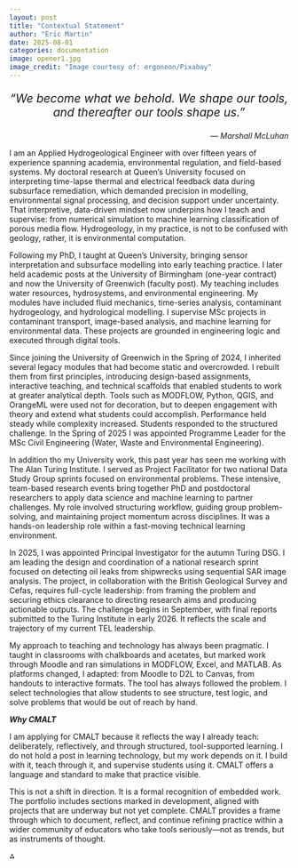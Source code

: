 ```yaml
---
layout: post
title: "Contextual Statement"
author: "Eric Martin"
date: 2025-08-01
categories: documentation
image: opener1.jpg
image_credit: "Image courtesy of: ergoneon/Pixabay"
---
```

<p style="font-size: 1.5em; text-align: center;">
<em>“We become what we behold. We shape our tools, and thereafter our tools shape us.”</em>
</p>

<p style="text-align: right;">
<em>— Marshall McLuhan</em>
</p>
I am an Applied Hydrogeological Engineer with over fifteen years of experience spanning academia, environmental regulation, and field-based systems. My doctoral research at Queen’s University focused on interpreting time-lapse thermal and electrical feedback data during subsurface remediation, which demanded precision in modelling, environmental signal processing, and decision support under uncertainty. That interpretive, data-driven mindset now underpins how I teach and supervise: from numerical simulation to machine learning classification of porous media flow. Hydrogeology, in my practice, is not to be confused with geology, rather, it is environmental computation.

Following my PhD, I taught at Queen’s University, bringing sensor interpretation and subsurface modelling into early teaching practice. I later held academic posts at the University of Birmingham (one-year contract) and now the University of Greenwich (faculty post). My teaching includes water resources, hydrosystems, and environmental engineering. My modules have included fluid mechanics, time-series analysis, contaminant hydrogeology, and hydrological modelling. I supervise MSc projects in contaminant transport, image-based analysis, and machine learning for environmental data. These projects are grounded in engineering logic and executed through digital tools.

Since joining the University of Greenwich in the Spring of 2024, I inherited several legacy modules that had become static and overcrowded. I rebuilt them from first principles, introducing design-based assignments, interactive teaching, and technical scaffolds that enabled students to work at greater analytical depth. Tools such as MODFLOW, Python, QGIS, and OrangeML were used not for decoration, but to deepen engagement with theory and extend what students could accomplish. Performance held steady while complexity increased. Students responded to the structured challenge. In the Spring of 2025 I was appointed Programme Leader for the MSc Civil Engineering (Water, Waste and Environmental Engineering).

In addition tho my University work, this past year has seen me working with The Alan Turing Institute. I served as Project Facilitator for two national Data Study Group sprints focused on environmental problems. These intensive, team-based research events bring together PhD and postdoctoral researchers to apply data science and machine learning to partner challenges. My role involved structuring workflow, guiding group problem-solving, and maintaining project momentum across disciplines. It was a hands-on leadership role within a fast-moving technical learning environment.

In 2025, I was appointed Principal Investigator for the autumn Turing DSG. I am leading the design and coordination of a national research sprint focused on detecting oil leaks from shipwrecks using sequential SAR image analysis. The project, in collaboration with the British Geological Survey and Cefas, requires full-cycle leadership: from framing the problem and securing ethics clearance to directing research aims and producing actionable outputs. The challenge begins in September, with final reports submitted to the Turing Institute in early 2026. It reflects the scale and trajectory of my current TEL leadership.

My approach to teaching and technology has always been pragmatic. I taught in classrooms with chalkboards and acetates, but marked work through Moodle and ran simulations in MODFLOW, Excel, and MATLAB. As platforms changed, I adapted: from Moodle to D2L to Canvas, from handouts to interactive formats. The tool has always followed the problem. I select technologies that allow students to see structure, test logic, and solve problems that would be out of reach by hand.

***Why CMALT***

I am applying for CMALT because it reflects the way I already teach: deliberately, reflectively, and through structured, tool-supported learning. I do not hold a post in learning technology, but my work depends on it. I build with it, teach through it, and supervise students using it. CMALT offers a language and standard to make that practice visible.

This is not a shift in direction. It is a formal recognition of embedded work. The portfolio includes sections marked in development, aligned with projects that are underway but not yet complete. CMALT provides a frame through which to document, reflect, and continue refining practice within a wider community of educators who take tools seriously—not as trends, but as instruments of thought.

⁂
